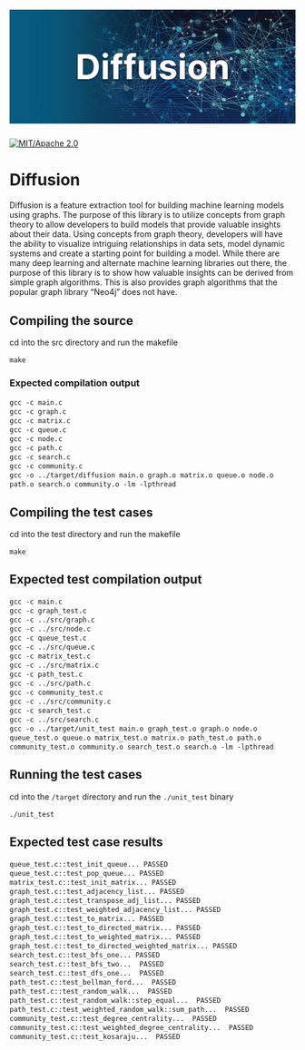 # [![Bevy](screenshots/banner.png)](https://github.com/shaysingh818/Diffusion)
[![MIT/Apache 2.0](https://img.shields.io/badge/license-MIT%2FApache-blue.svg)](https://github.com/bevyengine/bevy#license)

# Diffusion
Diffusion is a feature extraction tool for building machine learning models using graphs. The purpose of this library is to utilize concepts from graph theory to allow developers to build models that provide valuable insights about their data. Using concepts from graph theory, developers will have the ability to visualize intriguing relationships in data sets, model dynamic systems and create a starting point for building a model. While there are many deep learning and alternate machine learning libraries out there, the purpose of this library is to show how valuable insights can be derived from simple graph algorithms. This is also provides graph algorithms that the popular graph library “Neo4j” does not have.  


## Compiling the source
cd into the src directory and run the makefile
```
make
```
### Expected compilation output
```
gcc -c main.c
gcc -c graph.c
gcc -c matrix.c
gcc -c queue.c
gcc -c node.c
gcc -c path.c
gcc -c search.c
gcc -c community.c
gcc -o ../target/diffusion main.o graph.o matrix.o queue.o node.o path.o search.o community.o -lm -lpthread
```

## Compiling the test cases
cd into the test directory and run the makefile
```
make
```

## Expected test compilation output
```
gcc -c main.c
gcc -c graph_test.c
gcc -c ../src/graph.c
gcc -c ../src/node.c
gcc -c queue_test.c
gcc -c ../src/queue.c
gcc -c matrix_test.c
gcc -c ../src/matrix.c
gcc -c path_test.c
gcc -c ../src/path.c
gcc -c community_test.c
gcc -c ../src/community.c
gcc -c search_test.c
gcc -c ../src/search.c
gcc -o ../target/unit_test main.o graph_test.o graph.o node.o queue_test.o queue.o matrix_test.o matrix.o path_test.o path.o community_test.o community.o search_test.o search.o -lm -lpthread
```

## Running the test cases
cd into the ```/target``` directory and run the ```./unit_test``` binary

```
./unit_test
```

## Expected test case results
```
queue_test.c::test_init_queue... PASSED
queue_test.c::test_pop_queue... PASSED
matrix_test.c::test_init_matrix... PASSED
graph_test.c::test_adjacency_list... PASSED
graph_test.c::test_transpose_adj_list... PASSED
graph_test.c::test_weighted_adjacency_list... PASSED
graph_test.c::test_to_matrix... PASSED
graph_test.c::test_to_directed_matrix... PASSED
graph_test.c::test_to_weighted_matrix... PASSED
graph_test.c::test_to_directed_weighted_matrix... PASSED
search_test.c::test_bfs_one... PASSED
search_test.c::test_bfs_two...  PASSED
search_test.c::test_dfs_one...  PASSED
path_test.c::test_bellman_ford...  PASSED
path_test.c::test_random_walk...  PASSED
path_test.c::test_random_walk::step_equal...  PASSED
path_test.c::test_weighted_random_walk::sum_path...  PASSED
community_test.c::test_degree_centrality...  PASSED
community_test.c::test_weighted_degree_centrality...  PASSED
community_test.c::test_kosaraju...  PASSED
```






